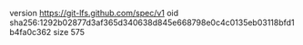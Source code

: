version https://git-lfs.github.com/spec/v1
oid sha256:1292b02877d3af365d340638d845e668798e0c4c0135eb03118bfd1b4fa0c362
size 575
